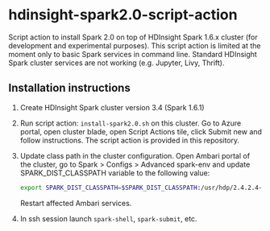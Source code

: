 # hdinsight-spark2.0-script-action
Script action to install Spark 2.0 on top of HDInsight Spark 1.6.x cluster (for development and experimental purposes).
This script action is limited at the moment only to basic Spark services in command line. Standard HDInsight Spark cluster services are not working (e.g. Jupyter, Livy, Thrift).

## Installation instructions

1. Create HDInsight Spark cluster version 3.4 (Spark 1.6.1)
2. Run script action: `install-spark2.0.sh` on this cluster. Go to Azure portal, open cluster blade, open Script Actions tile, click Submit new and follow instructions. The script action is provided in this repository.
3. Update class path in the cluster configuration. Open Ambari portal of the cluster, go to Spark > Configs > Advanced spark-env and update SPARK_DIST_CLASSPATH variable to the following value:

	```bash
	export SPARK_DIST_CLASSPATH=$SPARK_DIST_CLASSPATH:/usr/hdp/2.4.2.4-5/spark/jars/netty-all-4.0.29.Final.jar:/usr/hdp/current/spark-historyserver/conf/:/usr/hdp/2.4.2.4-5/spark/jars/datanucleus-api-jdo-3.2.6.jar:/usr/hdp/2.4.2.4-5/spark/jars/datanucleus-rdbms-3.2.9.jar:/usr/hdp/2.4.2.4-5/spark/jars/datanucleus-core-3.2.10.jar:/etc/hadoop/conf/:/usr/lib/hdinsight-datalake/*:/usr/hdp/2.4.2.4-5/hadoop/lib/hadoop-lzo-0.6.0.2.4.2.4-5.jar:/usr/hdp/current/hadoop-client/hadoop-azure.jar:/usr/hdp/current/hadoop-client/lib/azure-storage-2.2.0.jar:/usr/lib/hdinsight-logging/mdsdclient-1.0.jar:/usr/lib/hdinsight-logging/microsoft-log4j-etwappender-1.0.jar:/usr/lib/hdinsight-logging/json-simple-1.1.jar:/usr/hdp/2.4.2.4-5/hadoop/client/slf4j-log4j12.jar:/usr/hdp/2.4.2.4-5/hadoop/client/slf4j-api.jar:/usr/hdp/2.4.2.4-5/hadoop/hadoop-common.jar:/usr/hdp/2.4.2.4-5/hadoop/hadoop-azure.jar:/usr/hdp/2.4.2.4-5/hadoop/client/log4j.jar:/usr/hdp/2.4.2.4-5/hadoop/client/commons-configuration-1.6.jar:/usr/hdp/2.4.2.4-5/hadoop/lib/*:/usr/hdp/2.4.2.4-5/hadoop/client/*:/usr/hdp/2.4.2.4-5/spark/conf/:/usr/hdp/2.4.2.4-5/hadoop-yarn/hadoop-yarn-server-web-proxy.jar:/usr/hdp/2.4.2.4-5/spark/jars/spark-yarn_2.11-2.0.0.jar:/usr/hdp/2.4.2.4-5/spark/jars/*:
	```

	Restart affected Ambari services.
	
4. In ssh session launch `spark-shell`, `spark-submit`, etc.
